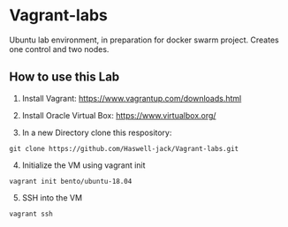 # Vagrant-labs
Ubuntu lab environment, in preparation for docker swarm project. Creates one control and two nodes. 

## How to use this Lab
1. Install Vagrant: https://www.vagrantup.com/downloads.html

2. Install Oracle Virtual Box:  https://www.virtualbox.org/

3. In a new Directory clone this respository:
``` shell
git clone https://github.com/Haswell-jack/Vagrant-labs.git
```

4. Initialize the VM using vagrant init
``` shell
vagrant init bento/ubuntu-18.04
```
5. SSH into the VM

``` shell
vagrant ssh
```
